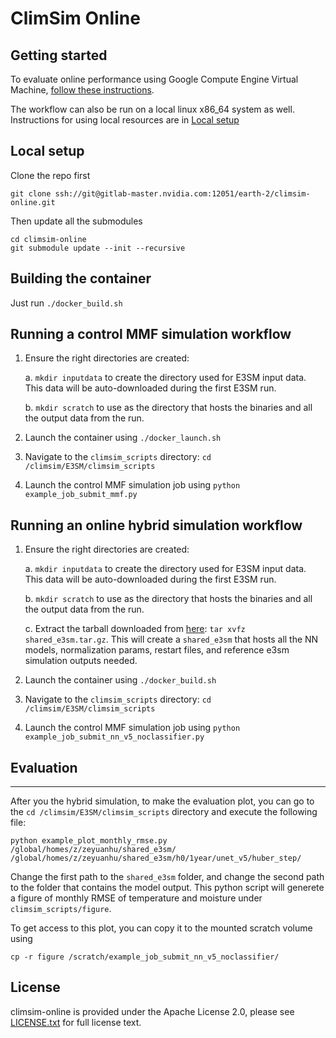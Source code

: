 # ClimSim Online

## Getting started

To evaluate online performance using Google Compute Engine Virtual Machine, [follow these instructions](./cloud_vm.md).

The workflow can also be run on a local linux x86_64 system as well. Instructions for using local resources are in [Local setup](#local-setup)

## Local setup

Clone the repo first
```
git clone ssh://git@gitlab-master.nvidia.com:12051/earth-2/climsim-online.git
```

Then update all the submodules
```
cd climsim-online
git submodule update --init --recursive
```

## Building the container

Just run `./docker_build.sh`

## Running a control MMF simulation workflow

1. Ensure the right directories are created:

    a. `mkdir inputdata` to create the directory used for E3SM input data. This data will be auto-downloaded during the first E3SM run.

    b. `mkdir scratch` to use as the directory that hosts the binaries and all the output data from the run.

2. Launch the container using `./docker_launch.sh`

3. Navigate to the `climsim_scripts` directory: `cd /climsim/E3SM/climsim_scripts`

4. Launch the control MMF simulation job using `python example_job_submit_mmf.py`

## Running an online hybrid simulation workflow

1. Ensure the right directories are created:

    a. `mkdir inputdata` to create the directory used for E3SM input data. This data will be auto-downloaded during the first E3SM run.

    b. `mkdir scratch` to use as the directory that hosts the binaries and all the output data from the run.

    c. Extract the tarball downloaded from [here](https://drive.google.com/file/d/1aoTrYh0eRlJzUpZKJrZLPNk8YxWSmCQF/view?usp=sharing): `tar xvfz shared_e3sm.tar.gz`. 
    This will create a `shared_e3sm` that hosts all the NN models, normalization params, restart files, and reference e3sm simulation outputs needed.

2. Launch the container using `./docker_build.sh`

3. Navigate to the `climsim_scripts` directory: `cd /climsim/E3SM/climsim_scripts`

4. Launch the control MMF simulation job using `python example_job_submit_nn_v5_noclassifier.py`

## Evaluation
--------------------------------------------------------------------------------
After you the hybrid simulation, to make the evaluation plot, you can go to the `cd /climsim/E3SM/climsim_scripts` directory and execute the following file:
```
python example_plot_monthly_rmse.py /global/homes/z/zeyuanhu/shared_e3sm/ /global/homes/z/zeyuanhu/shared_e3sm/h0/1year/unet_v5/huber_step/
```
Change the first path to the `shared_e3sm` folder, and change the second path to the folder that contains the model output. This python script will generete a figure of monthly RMSE of temperature and moisture under `climsim_scripts/figure`.

To get access to this plot, you can copy it to the mounted scratch volume using
```
cp -r figure /scratch/example_job_submit_nn_v5_noclassifier/
```

## License

climsim-online is provided under the Apache License 2.0, please see [LICENSE.txt](./LICENSE.txt)
for full license text.
